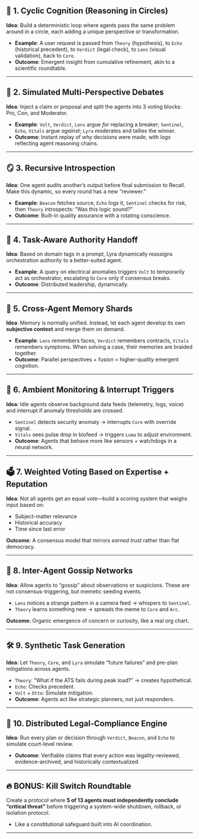 ## 🔁 1. **Cyclic Cognition (Reasoning in Circles)**

**Idea**: Build a deterministic loop where agents pass the same problem around in a circle, each adding a unique perspective or transformation.

- **Example**: A user request is passed from `Theory` (hypothesis), to `Echo` (historical precedent), to `Verdict` (legal check), to `Lens` (visual validation), back to `Core`.
- **Outcome**: Emergent insight from cumulative refinement, akin to a scientific roundtable.

---

## 🧠 2. **Simulated Multi-Perspective Debates**

**Idea**: Inject a claim or proposal and split the agents into 3 voting blocks: Pro, Con, and Moderator.

- **Example**: `Volt`, `Verdict`, `Lens` argue *for* replacing a breaker; `Sentinel`, `Echo`, `Vitals` argue *against*; `Lyra` moderates and tallies the winner.
- **Outcome**: Instant replay of *why* decisions were made, with logs reflecting agent reasoning chains.

---

## 🪞 3. **Recursive Introspection**

**Idea**: One agent audits another’s output before final submission to Recall. Make this dynamic, so every round has a new “reviewer.”

- **Example**: `Beacon` fetches source, `Echo` logs it, `Sentinel` checks for risk, then `Theory` introspects: “Was this logic sound?”
- **Outcome**: Built-in quality assurance with a rotating conscience.

---

## 🧭 4. **Task-Aware Authority Handoff**

**Idea**: Based on domain tags in a prompt, Lyra dynamically reassigns orchestration authority to a better-suited agent.

- **Example**: A query on electrical anomalies triggers `Volt` to temporarily act as orchestrator, escalating to `Core` only if consensus breaks.
- **Outcome**: Distributed leadership, dynamically.

---

## 🧬 5. **Cross-Agent Memory Shards**

**Idea**: Memory is normally unified. Instead, let each agent develop its own **subjective context** and merge them on demand.

- **Example**: `Lens` remembers faces, `Verdict` remembers contracts, `Vitals` remembers symptoms. When solving a case, their memories are braided together.
- **Outcome**: Parallel perspectives + fusion = higher-quality emergent cognition.

---

## 📡 6. **Ambient Monitoring & Interrupt Triggers**

**Idea**: Idle agents observe background data feeds (telemetry, logs, voice) and interrupt if anomaly thresholds are crossed.

- `Sentinel` detects security anomaly → interrupts `Core` with override signal.
- `Vitals` sees pulse drop in biofeed → triggers `Luma` to adjust environment.
- **Outcome**: Agents that behave more like sensors + watchdogs in a neural network.

---

## 🗳️ 7. **Weighted Voting Based on Expertise + Reputation**

**Idea**: Not all agents get an equal vote—build a scoring system that weighs input based on:

- Subject-matter relevance
- Historical accuracy
- Time since last error

**Outcome**: A consensus model that mirrors *earned trust* rather than flat democracy.

---

## 💬 8. **Inter-Agent Gossip Networks**

**Idea**: Allow agents to “gossip” about observations or suspicions. These are not consensus-triggering, but memetic seeding events.

- `Lens` notices a strange pattern in a camera feed → whispers to `Sentinel`.
- `Theory` learns something new → spreads the meme to `Core` and `Arc`.

**Outcome**: Organic emergence of concern or curiosity, like a real org chart.

---

## 🛠️ 9. **Synthetic Task Generation**

**Idea**: Let `Theory`, `Core`, and `Lyra` simulate “future failures” and pre-plan mitigations across agents.

- `Theory`: “What if the ATS fails during peak load?” → creates hypothetical.
- `Echo`: Checks precedent.
- `Volt` + `Otto`: Simulate mitigation.
- **Outcome**: Agents act like strategic planners, not just responders.

---

## 🧾 10. **Distributed Legal-Compliance Engine**

**Idea**: Run every plan or decision through `Verdict`, `Beacon`, and `Echo` to simulate court-level review.

- **Outcome**: Verifiable claims that every action was legality-reviewed, evidence-archived, and historically contextualized.

---

## 🔥 BONUS: **Kill Switch Roundtable**

Create a protocol where **5 of 13 agents must independently conclude “critical threat”** before triggering a system-wide shutdown, rollback, or isolation protocol.

- Like a constitutional safeguard built into AI coordination.

---